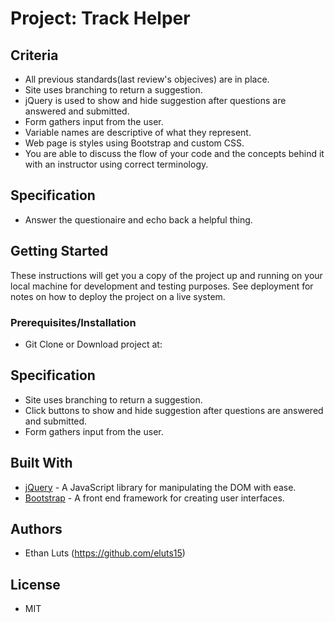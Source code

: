 # Project: Track Helper


## Criteria

* All previous standards(last review's objecives) are in place.
* Site uses branching to return a suggestion.
* jQuery is used to show and hide suggestion after questions are answered and submitted.
* Form gathers input from the user.
* Variable names are descriptive of what they represent.
* Web page is styles using Bootstrap and custom CSS.
* You are able to discuss the flow of your code and the concepts behind it with an instructor using correct terminology.

## Specification

* Answer the questionaire and echo back a helpful thing.


## Getting Started

These instructions will get you a copy of the project up and running on your local machine for development and testing purposes. See deployment for notes on how to deploy the project on a live system.

### Prerequisites/Installation

* Git Clone or Download project at:

## Specification

* Site uses branching to return a suggestion.
* Click buttons to show and hide suggestion after questions are answered and submitted.
* Form gathers input from the user.


## Built With

* [jQuery](http://jquery.com/download/) - A JavaScript library for manipulating the DOM with ease.
* [Bootstrap](getbootstrap.com) - A front end framework for creating user interfaces.

## Authors

* Ethan Luts (https://github.com/eluts15)

## License

* MIT
